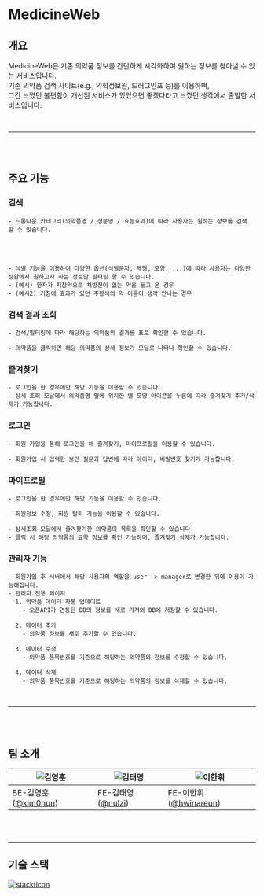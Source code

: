# MedicineWeb

## 개요
MedicineWeb은 기존 의약품 정보를 간단하게 시각화하여 원하는 정보를 찾아낼 수 있는 서비스입니다. <br>
기존 의약품 검색 사이트(e.g., 약학정보원, 드러그인포 등)를 이용하며, <br> 
그간 느꼈던 불편함이 개선된 서비스가 있었으면 좋겠다라고 느꼈던 생각에서 출발한 서비스입니다.

<br>

---

<br><br>

## 주요 기능
### 검색
    - 드롭다운 카테고리(의약품명 / 성분명 / 효능효과)에 따라 사용자는 원하는 정보를 검색 할 수 있습니다.
<br>


<br>

    - 식별 기능을 이용하여 다양한 옵션(식별문자, 제형, 모양, ...)에 따라 사용자는 다양한 상황에서 원하고자 하는 정보만 필터링 할 수 있습니다.
    - (예시) 환자가 지참약으로 처방전이 없는 약을 들고 온 경우
    - (예시2) 기침에 효과가 있던 주황색의 약 이름이 생각 안나는 경우



### 검색 결과 조회
    - 검색/필터링에 따라 해당하는 의약품의 결과를 표로 확인할 수 있습니다.

    - 의약품을 클릭하면 해당 의약품의 상세 정보가 모달로 나타나 확인할 수 있습니다.

### 즐겨찾기
    - 로그인을 한 경우에만 해당 기능을 이용할 수 있습니다.
    - 상세 조회 모달에서 의약품명 옆에 위치한 별 모양 아이콘을 누름에 따라 즐겨찾기 추가/삭제가 가능합니다.

### 로그인
    - 회원 가입을 통해 로그인을 해 즐겨찾기, 마이프로필을 이용할 수 있습니다.
    
    - 회원가입 시 입력한 보안 질문과 답변에 따라 아이디, 비밀번호 찾기가 가능합니다.

### 마이프로필
    - 로그인을 한 경우에만 해당 기능을 이용할 수 있습니다.

    - 회원정보 수정, 회원 탈퇴 기능을 이용할 수 있습니다.

    - 상세조회 모달에서 즐겨찾기한 의약품의 목록을 확인할 수 있습니다.
    - 클릭 시 해당 의약품의 요약 정보를 확인 가능하며, 즐겨찾기 삭제가 가능합니다.

### 관리자 기능
    - 회원가입 후 서버에서 해당 사용자의 역할을 user -> manager로 변경한 뒤에 이용이 가능해집니다.
    - 관리자 전용 페이지
      1. 의약품 데이터 자동 업데이트
        - 오픈API가 연동된 DB의 정보를 새로 가져와 DB에 저장할 수 있습니다.

      2. 데이터 추가
        - 의약품 정보를 새로 추가할 수 있습니다.
      
      3. 데이터 수정
        - 의약품 품목번호를 기준으로 해당하는 의약품의 정보를 수정할 수 있습니다.
      
      4. 데이터 삭제
        - 의약품 품목번호를 기준으로 해당하는 의약품의 정보를 삭제할 수 있습니다.

<br>

---

<br><br>

## 팀 소개
| ![김영훈](https://avatars.githubusercontent.com/u/177869366?v=4) | ![김태영](https://avatars.githubusercontent.com/u/74344132?v=4) | ![이한휘](https://avatars.githubusercontent.com/u/165121326?v=4)
|----------------------------------------------------------|-----------------------------------------------------------|---|
| BE-김영훈([@kim0hun](https://github.com/Kim0hun))| FE-김태영([@nulzi](https://github.com/nulzi)) |FE-이한휘([@hwinareun](https://github.com/hwinareun))|

<br><br>

---

## 기술 스택
[![stackticon](https://firebasestorage.googleapis.com/v0/b/stackticon-81399.appspot.com/o/images%2F1724582159628?alt=media&token=81479507-6eee-4a79-a24b-d64c767bd0a1)](https://github.com/msdio/stackticon)